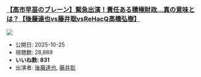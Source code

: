 ### [【高市早苗のブレーン】緊急出演！責任ある積極財政…真の意味とは？【後藤達也vs藤井聡vsReHacQ高橋弘樹】](https://www.youtube.com/watch?v=NnEZ6wVBVEM)
[![](https://img.youtube.com/vi/NnEZ6wVBVEM/sddefault.jpg)](https://www.youtube.com/watch?v=NnEZ6wVBVEM)
-   公開日: 2025-10-25
-   視聴数: 28,869
-   **いいね数: 831**
-   出演者: [後藤達也](/rehacq_fan/people/後藤達也 "wikilink"), [藤井聡](/rehacq_fan/people/藤井聡 "wikilink")
